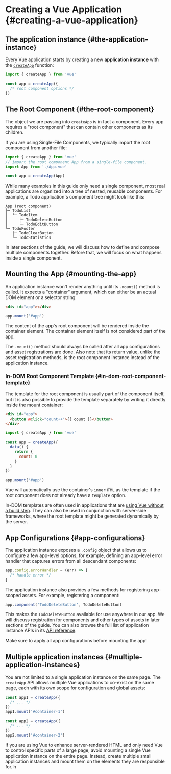 # Creating a Vue Application {#creating-a-vue-application}

## The application instance {#the-application-instance}

Every Vue application starts by creating a new **application instance** with the [`createApp`](/api/application#createapp) function:

```js
import { createApp } from 'vue'

const app = createApp({
  /* root component options */
})
```

## The Root Component {#the-root-component}

The object we are passing into `createApp` is in fact a component. Every app requires a "root component" that can contain other components as its children.

If you are using Single-File Components, we typically import the root component from another file:

```js
import { createApp } from 'vue'
// import the root component App from a single-file component.
import App from './App.vue'

const app = createApp(App)
```

While many examples in this guide only need a single component, most real applications are organized into a tree of nested, reusable components. For example, a Todo application's component tree might look like this:

```
App (root component)
├─ TodoList
│  └─ TodoItem
│     ├─ TodoDeleteButton
│     └─ TodoEditButton
└─ TodoFooter
   ├─ TodoClearButton
   └─ TodoStatistics
```

In later sections of the guide, we will discuss how to define and compose multiple components together. Before that, we will focus on what happens inside a single component.

## Mounting the App {#mounting-the-app}

An application instance won't render anything until its `.mount()` method is called. It expects a "container" argument, which can either be an actual DOM element or a selector string:

```html
<div id="app"></div>
```

```js
app.mount('#app')
```

The content of the app's root component will be rendered inside the container element. The container element itself is not considered part of the app.

The `.mount()` method should always be called after all app configurations and asset registrations are done. Also note that its return value, unlike the asset registration methods, is the root component instance instead of the application instance.

### In-DOM Root Component Template {#in-dom-root-component-template}

The template for the root component is usually part of the component itself, but it is also possible to provide the template separately by writing it directly inside the mount container:

```html
<div id="app">
  <button @click="count++">{{ count }}</button>
</div>
```

```js
import { createApp } from 'vue'

const app = createApp({
  data() {
    return {
      count: 0
    }
  }
})

app.mount('#app')
```

Vue will automatically use the container's `innerHTML` as the template if the root component does not already have a `template` option.

In-DOM templates are often used in applications that are [using Vue without a build step](/guide/quick-start.html#using-vue-from-cdn). They can also be used in conjunction with server-side frameworks, where the root template might be generated dynamically by the server.

## App Configurations {#app-configurations}

The application instance exposes a `.config` object that allows us to configure a few app-level options, for example, defining an app-level error handler that captures errors from all descendant components:

```js
app.config.errorHandler = (err) => {
  /* handle error */
}
```

The application instance also provides a few methods for registering app-scoped assets. For example, registering a component:

```js
app.component('TodoDeleteButton', TodoDeleteButton)
```

This makes the `TodoDeleteButton` available for use anywhere in our app. We will discuss registration for components and other types of assets in later sections of the guide. You can also browse the full list of application instance APIs in its [API reference](/api/application).

Make sure to apply all app configurations before mounting the app!

## Multiple application instances {#multiple-application-instances}

You are not limited to a single application instance on the same page. The `createApp` API allows multiple Vue applications to co-exist on the same page, each with its own scope for configuration and global assets:

```js
const app1 = createApp({
  /* ... */
})
app1.mount('#container-1')

const app2 = createApp({
  /* ... */
})
app2.mount('#container-2')
```

If you are using Vue to enhance server-rendered HTML and only need Vue to control specific parts of a large page, avoid mounting a single Vue application instance on the entire page. Instead, create multiple small application instances and mount them on the elements they are responsible for.
h

